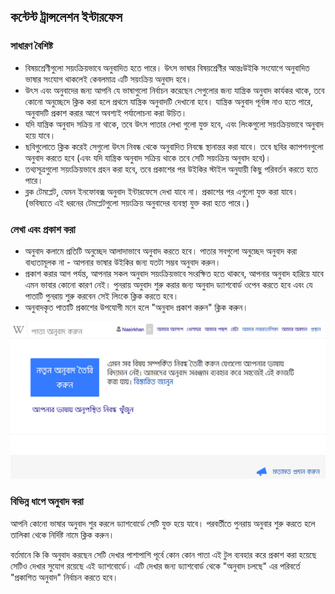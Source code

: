 ## কন্টেন্ট ট্রান্সলেশন ইন্টারফেস 

### সাধারণ বৈশিষ্ট

- বিষয়শ্রেণীগুলো সয়ংক্রিয়ভাবে অনুবাদিত হতে পারে। উৎস ভাষার বিষয়শ্রেণীর আন্তঃউইকি সংযোগে অনুবাদিত ভাষার সংযোগ থাকলেই কেবলমাত্র এটি সয়ংক্রিয় অনুবাদ হবে।
- উৎস এবং অনুবাদের জন্য আপনি যে ভাষাগুলো নির্বাচন করেছেন সেগুলোর জন্য যান্ত্রিক অনুবাদ কার্যকর থাকে, তবে কোনো অনুচ্ছেদে ক্লিক করা হলে প্রথমে যান্ত্রিক অনুবাদটি দেখানো হবে। যান্ত্রিক অনুবাদ পূর্নাঙ্গ নাও হতে পারে, অনুবাদটি প্রকাশ করার আগে অবশ্যই পর্যালোচনা করা উচিত।
- যদি যান্ত্রিক অনুবাদ সক্রিয় না থাকে, তবে উৎস পাতার লেখা গুলো যুক্ত হবে, এবং লিংকগুলো সয়ংক্রিয়ভাবে অনুবাদ হয়ে যাবে।
- ছবিগুলোতে ক্লিক করেই সেগুলো উৎস নিবন্ধ থেকে অনুবাদিত নিবন্ধে স্থানান্তর করা যাবে। তবে ছবির ক্যাপশনগুলো অনুবাদ করতে হবে (এবং যদি যান্ত্রিক অনুবাদ সক্রিয় থাকে তবে সেটি সয়ংক্রিয় অনুবাদ হবে)।
- তথ্যসূত্রগুলো সয়ংক্রিয়ভাবে গ্রহন করা হবে, তবে প্রকাশের পর উইকির স্টাইল অনুযায়ী কিছু পরিবর্তন করতে হতে পারে।
- ব্লক টেমপ্লেট, যেমন ইনফোবক্স অনুবাদ ইন্টারফেসে দেখা যাবে না। প্রকাশের পর এগুলো যুক্ত করা যাবে। (ভবিষ্যতে এই ধরনের টেমপ্লেটগুলো সয়ংক্রিয় অনুবাদের ব্যবস্থা যুক্ত করা হতে পারে।)

### লেখা এবং প্রকাশ করা

- অনুবাদ কলামে প্রতিটি অনুচ্ছেদ আলাদাভাবে অনুবাদ করতে হবে। পাতার সবগুলো অনুচ্ছেদ অনুবাদ করা বাধ্যতামূলক না - আপনার ভাষার উইকির জন্য যতটা সম্ভব অনুবাদ করুন।
- প্রকাশ করার আগ পর্যন্ত, আপনার সকল অনুবাদ সয়ংক্রিয়ভাবে সংরক্ষিত হতে থাকবে, আপনার অনুবাদ হারিয়ে যাবে এমন ভাবার কোনো কারণ নেই। পুনরায় অনুবাদ শুরু করার জন্য অনুবাদ ড্যাশবোর্ড ওপেন করতে হবে এবং যে পাতাটি পুনরায় শুরু করবেন সেই লিংকে ক্লিক করতে হবে।
- অনুবাদকৃত পাতাটি প্রকাশের উপযোগী মনে হলে "অনুবাদ প্রকাশ করুন" ক্লিক করুন।

![বিষয়বস্তু অনুবাদ ড্যাশবোর্ড](images/content-translation-access-dashboard-method-4.jpg "বিষয়বস্তু অনুবাদ ড্যাশবোর্ড")

### বিভিন্ন ধাপে অনুবাদ করা

আপনি কোনো ভাষার অনুবাদ শুর করলে ড্যাশবোর্ডে সেটি যুক্ত হয়ে যাবে। পরবর্তীতে পুনরায় অনুবার শুরু করতে হলে তালিকা থেকে নির্দিষ্ট নামে ক্লিক করুন।

বর্তমানে কি কি অনুবাদ করছেন সেটি দেখার পাশাপাশি পূর্বে কোন কোন পাতা এই টুল ব্যবহার করে প্রকাশ করা হয়েছে সেটিও দেখার সুযোগ রয়েছে এই ড্যাশবোর্ডে। এটি দেখার জন্য ড্যাশবোর্ড থেকে "অনুবাদ চলছে" এর পরিবর্তে "প্রকাশিত অনুবাদ" নির্বাচন করতে হবে।